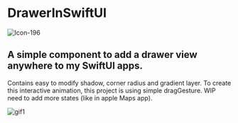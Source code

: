 # DrawerInSwiftUI

![Icon-196](https://user-images.githubusercontent.com/33023069/73455528-8b425600-4370-11ea-90b2-a5278b54954c.png)

## A simple component to add a drawer view anywhere to my SwiftUI apps.
Contains easy to modify shadow, corner radius and gradient layer. To create this interactive animation, this project is using simple dragGesture. WIP need to add more states (like in apple Maps app).

![gif1](https://user-images.githubusercontent.com/33023069/73490189-44725180-43ac-11ea-80d3-2d851218f0eb.gif)
